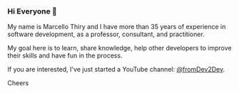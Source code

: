 ### Hi Everyone 👋 

My name is Marcello Thiry and I have more than 35 years of experience in software development, as a professor, consultant, and practitioner. 

My goal here is to learn, share knowledge, help other developers to improve their skills and have fun in the process.

If you are interested, I've just started a YouTube channel: [@fromDev2Dev](https://www.youtube.com/@fromDev2Dev).

Cheers

<!--
**marcellothiry/marcellothiry** is a ✨ _special_ ✨ repository because its `README.md` (this file) appears on your GitHub profile.

Here are some ideas to get you started:

- 🔭 I’m currently working on ...
- 🌱 I’m currently learning ...
- 👯 I’m looking to collaborate on ...
- 🤔 I’m looking for help with ...
- 💬 Ask me about ...
- 📫 How to reach me: ...
- 😄 Pronouns: ...
- ⚡ Fun fact: ...
-->
